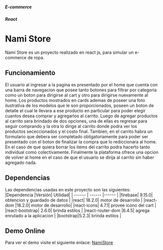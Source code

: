 ##### E-commerce
##### React

# Nami Store

Nami Store es un proyecto realizado en react js, para simular un e-commerce de ropa.

## Funcionamiento
El usuario al ingresar a la pagina es presentado por el home que cuenta con una barra de navegacion que posee tanto botones para filtrar por categoria como un boton para dirigirse al cart y otro para dirigirse nuevamente al home.
Los productos mostrados en cards ademas de poseer una foto ilustrativa de los modelos que le son proporcionados, poseen un boton de detalle el cual le llevara a ese producto en particular para poder elegir cuantos desea comprar y agregarlos al carrito. Luego de agregar productos al carrito sera brindado de dos opciones, una de ellas es regresar para seguir comprando y la otra lo dirige al carrito donde podra ver los productos sececcionados y el costo final. Tambien, en el carrito habra un formulario que debera ser completado obligatoriamente para poder ser presentado con el boton de finalizar la compra que lo rediccionara al home. En el caso de que quiera borrar los items del carrito podra hacerto tanto individual como colectivamente. 
Finalmente la plataforma ofrece una opcion de volver al home en el caso de que el usuario se dirija al carrito sin haber agregado nada.

## Dependencias
Las dependencias usadas en este proyecto son las siguientes:
|Dependencia |Versión| Utilidad|
| ------ | ------ |------ |
|firebase| 9.15.0| obtencion y guardado de datos |
|react| 18.2.0| motor de desarrollo |
|react-dom |18.2.0| motor de desarrollo|
|react-icons| 4.7.1| provee icono del cart |
|react-bootstrap| 2.6.0| brinda estilos |
|react-router-dom |6.4.5| agrega enrutado a la aplicacion |
|bootstrap|5.2.3| brinda estilos |
## Demo Online
Para ver el demo visite el siguiente enlace: [NamiStore]( https://chic-creponne-81de08.netlify.app)
